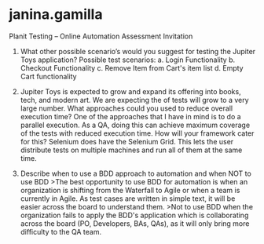 # janina.gamilla
Planit Testing – Online Automation Assessment Invitation


1. What other possible scenario’s would you suggest for testing the Jupiter Toys application?
	Possible test scenarios:
		a. Login Functionality
		b. Checkout Functionality
		c. Remove Item from Cart's item list
		d. Empty Cart functionality


2. Jupiter Toys is expected to grow and expand its offering into books, tech, and modern art. 
We are expecting the of tests will grow to a very large number.
	What approaches could you used to reduce overall execution time?
		One of the approaches that I have in mind is to do a parallel execution. As a QA, doing this can achieve maximum coverage of the tests with reduced execution time. 
	How will your framework cater for this?
		Selenium does have the Selenium Grid. This lets the user distribute tests on multiple machines and run all of them at the same time.

3. Describe when to use a BDD approach to automation and when NOT to use BDD 
		>The best opportunity to use BDD for automation is when an organization is shifting from the Waterfall to Agile or when a team is currently in Agile. As test cases are written in simple text, it will be easier across the board to understand them. 
		>Not to use BDD when the organization fails to apply the BDD's application which is collaborating across the board (PO, Developers, BAs, QAs), as it will only bring more difficulty to the QA team.
